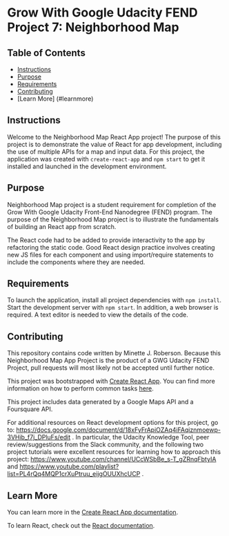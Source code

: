 # Grow With Google Udacity FEND Project 7: Neighborhood Map

## Table of Contents

* [Instructions](#instructions)
* [Purpose](#purpose)
* [Requirements](#requirements)
* [Contributing](#contributing)
* [Learn More] (#learnmore)

## Instructions

Welcome to the Neighborhood Map React App project! The purpose of this project is to demonstrate the value of React for app development, including the use of multiple APIs for a map and input data. For this project, the application was created with `create-react-app` and `npm start` to get it installed and launched in the development environment.

## Purpose

Neighborhood Map project is a student requirement for completion of the Grow With Google Udacity Front-End Nanodegree (FEND) program. The purpose of the Neighborhood Map project is to illustrate the fundamentals of building an React app from scratch.

The React code had to be added to provide interactivity to the app by refactoring the static code. Good React design practice involves creating new JS files for each component and using import/require statements to include the components where they are needed.

## Requirements

To launch the application, install all project dependencies with `npm install`. Start the development server with `npm start`. In addition, a web browser is required. A text editor is needed to view the details of the code.

## Contributing

This repository contains code written by Minette J. Roberson. Because this Neighborhood Map App Project is the product of a GWG Udacity FEND Project,  pull requests will most likely not be accepted until further notice.

This project was bootstrapped with [Create React App](https://github.com/facebookincubator/create-react-app). You can find more information on how to perform common tasks [here](https://github.com/facebookincubator/create-react-app/blob/master/packages/react-scripts/template/README.md).

This project includes data generated by a Google Maps API and a Foursquare API.

For additional resources on React development options for this project, go to: https://docs.google.com/document/d/18xFyFrApiOZAq4iFAqiznmoewp-3VHib_f7j_DPluFs/edit . In particular, the Udacity Knowledge Tool, peer review/suggestions from the Slack community, and the following two project tutorials were excellent resources for learning how to approach this project: https://www.youtube.com/channel/UCcWSbBe_s-T_gZRnqFbtyIA and https://www.youtube.com/playlist?list=PL4rQq4MQP1crXuPtruu_eijgOUUXhcUCP .

## Learn More

You can learn more in the [Create React App documentation](https://facebook.github.io/create-react-app/docs/getting-started).

To learn React, check out the [React documentation](https://reactjs.org/).
